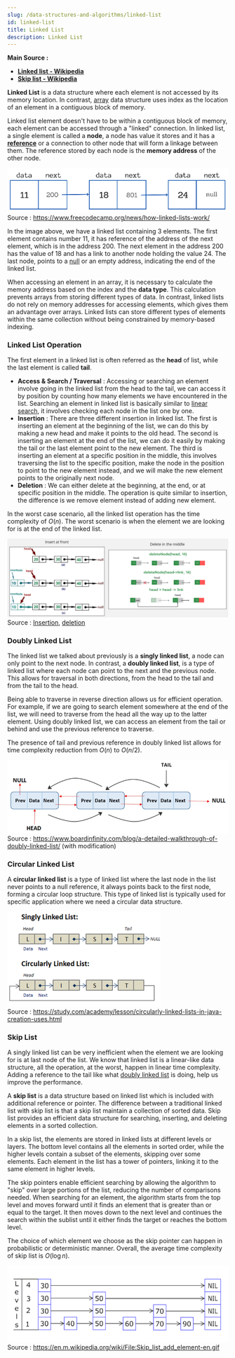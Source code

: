 ```yaml
---
slug: /data-structures-and-algorithms/linked-list
id: linked-list
title: Linked List
description: Linked List
---
```


**Main Source :**

- **[Linked list - Wikipedia](https://en.wikipedia.org/wiki/Linked_list)**
- **[Skip list - Wikipedia](https://en.wikipedia.org/wiki/Skip_list)**

**Linked List** is a data structure where each element is not accessed by its memory location. In contrast, [array](/data-structures-and-algorithms/array) data structure uses index as the location of an element in a contiguous block of memory.

Linked list element doesn't have to be within a contiguous block of memory, each element can be accessed through a "linked" connection. In linked list, a single element is called a **node**, a node has value it stores and it has a **[reference](/computer-and-programming-fundamentals/memory#pointer--reference)** or a connection to other node that will form a linkage between them. The reference stored by each node is the **memory address** of the other node.

![Linked list](./linked-list.png)  
Source : https://www.freecodecamp.org/news/how-linked-lists-work/

In the image above, we have a linked list containing 3 elements. The first element contains number 11, it has reference of the address of the next element, which is in the address 200. The next element in the address 200 has the value of 18 and has a link to another node holding the value 24. The last node, points to a [null](/computer-and-programming-fundamentals/memory#null) or an empty address, indicating the end of the linked list.

When accessing an element in an array, it is necessary to calculate the memory address based on the index and the **data type**. This calculation prevents arrays from storing different types of data. In contrast, linked lists do not rely on memory addresses for accessing elements, which gives them an advantage over arrays. Linked lists can store different types of elements within the same collection without being constrained by memory-based indexing.

### Linked List Operation

The first element in a linked list is often referred as the **head** of list, while the last element is called **tail**.

- **Access & Search / Traversal** : Accessing or searching an element involve going in the linked list from the head to the tail, we can access it by position by counting how many elements we have encountered in the list. Searching an element in linked list is basically similar to [linear search](/data-structures-and-algorithms/search#linear-search), it involves checking each node in the list one by one.
- **Insertion** : There are three different insertion in linked list. The first is inserting an element at the beginning of the list, we can do this by making a new head and make it points to the old head. The second is inserting an element at the end of the list, we can do it easily by making the tail or the last element point to the new element. The third is inserting an element at a specific position in the middle, this involves traversing the list to the specific position, make the node in the position to point to the new element instead, and we will make the new element points to the originally next node.
- **Deletion** : We can either delete at the beginning, at the end, or at specific position in the middle. The operation is quite similar to insertion, the difference is we remove element instead of adding new element.

In the worst case scenario, all the linked list operation has the time complexity of $O(n)$. The worst scenario is when the element we are looking for is at the end of the linked list.

![Linked list operation](./linked-list-operation.png)  
Source : [Insertion](https://walkingtechie.blogspot.com/2018/12/inserting-node-in-singly-linked-list.html#google_vignette), [deletion](https://www.geeksforgeeks.org/deletion-in-linked-list/)

### Doubly Linked List

The linked list we talked about previously is a **singly linked list**, a node can only point to the next node. In contrast, a **doubly linked list**, is a type of linked list where each node can point to the next and the previous node. This allows for traversal in both directions, from the head to the tail and from the tail to the head.

Being able to traverse in reverse direction allows us for efficient operation. For example, if we are going to search element somewhere at the end of the list, we will need to traverse from the head all the way up to the latter element. Using doubly linked list, we can access an element from the tail or behind and use the previous reference to traverse.

The presence of tail and previous reference in doubly linked list allows for time complexity reduction from $O(n)$ to $O(n / 2)$.

![Doubly linked list](./doubly-linked-list.png)  
Source : https://www.boardinfinity.com/blog/a-detailed-walkthrough-of-doubly-linked-list/ (with modification)

### Circular Linked List

A **circular linked list** is a type of linked list where the last node in the list never points to a null reference, it always points back to the first node, forming a circular loop structure. This type of linked list is typically used for specific application where we need a circular data structure.

![Circular linked list](./circular-linked-list.png)  
Source : https://study.com/academy/lesson/circularly-linked-lists-in-java-creation-uses.html

### Skip List

A singly linked list can be very inefficient when the element we are looking for is at last node of the list. We know that linked list is a linear-like data structure, all the operation, at the worst, happen in linear time complexity. Adding a reference to the tail like what [doubly linked list](/data-structures-and-algorithms/linked-list#doubly-linked-list) is doing, help us improve the performance.

A **skip list** is a data structure based on linked list which is included with additional reference or pointer. The difference between a traditional linked list with skip list is that a skip list maintain a collection of sorted data. Skip list provides an efficient data structure for searching, inserting, and deleting elements in a sorted collection.

In a skip list, the elements are stored in linked lists at different levels or layers. The bottom level contains all the elements in sorted order, while the higher levels contain a subset of the elements, skipping over some elements. Each element in the list has a tower of pointers, linking it to the same element in higher levels.

The skip pointers enable efficient searching by allowing the algorithm to "skip" over large portions of the list, reducing the number of comparisons needed. When searching for an element, the algorithm starts from the top level and moves forward until it finds an element that is greater than or equal to the target. It then moves down to the next level and continues the search within the sublist until it either finds the target or reaches the bottom level.

The choice of which element we choose as the skip pointer can happen in probabilistic or deterministic manner. Overall, the average time complexity of skip list is $O(\log n)$.

![Skip list](./skip-list.gif)  
Source : https://en.m.wikipedia.org/wiki/File:Skip_list_add_element-en.gif
